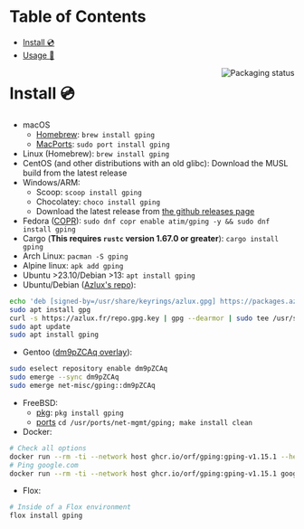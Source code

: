 Table of Contents
=================

   * [Install :cd:](#install-cd)
   * [Usage :saxophone:](#usage-saxophone)

<a href="https://repology.org/project/gping/versions">
    <img src="https://repology.org/badge/vertical-allrepos/gping.svg" alt="Packaging status" align="right">
</a>

# Install :cd:

* macOS
  * [Homebrew](https://formulae.brew.sh/formula/gping#default): `brew install gping`
  * [MacPorts](https://ports.macports.org/port/gping/): `sudo port install gping`
* Linux (Homebrew): `brew install gping`
* CentOS (and other distributions with an old glibc): Download the MUSL build from the latest release
* Windows/ARM: 
  * Scoop: `scoop install gping`
  * Chocolatey: `choco install gping`
  * Download the latest release from [the github releases page](https://github.com/orf/gping/releases)
* Fedora ([COPR](https://copr.fedorainfracloud.org/coprs/atim/gping/)): `sudo dnf copr enable atim/gping -y && sudo dnf install gping`
* Cargo (**This requires `rustc` version 1.67.0 or greater**): `cargo install gping`
* Arch Linux: `pacman -S gping`
* Alpine linux: `apk add gping`
* Ubuntu >23.10/Debian >13: `apt install gping`
* Ubuntu/Debian ([Azlux's repo](https://packages.azlux.fr/)):
```bash
echo 'deb [signed-by=/usr/share/keyrings/azlux.gpg] https://packages.azlux.fr/debian/ bookworm main' | sudo tee /etc/apt/sources.list.d/azlux.list
sudo apt install gpg
curl -s https://azlux.fr/repo.gpg.key | gpg --dearmor | sudo tee /usr/share/keyrings/azlux.gpg > /dev/null
sudo apt update
sudo apt install gping
```
* Gentoo ([dm9pZCAq overlay](https://github.com/gentoo-mirror/dm9pZCAq)):
```sh
sudo eselect repository enable dm9pZCAq
sudo emerge --sync dm9pZCAq
sudo emerge net-misc/gping::dm9pZCAq
```
* FreeBSD:
  * [pkg](https://www.freshports.org/net-mgmt/gping/): `pkg install gping`
  * [ports](https://cgit.freebsd.org/ports/tree/net-mgmt/gping) `cd /usr/ports/net-mgmt/gping; make install clean`
* Docker:
```sh
# Check all options
docker run --rm -ti --network host ghcr.io/orf/gping:gping-v1.15.1 --help
# Ping google.com
docker run --rm -ti --network host ghcr.io/orf/gping:gping-v1.15.1 google.com
```
* Flox:
```sh
# Inside of a Flox environment
flox install gping
```

